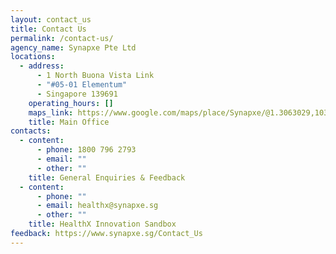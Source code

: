 ```yaml
---
layout: contact_us
title: Contact Us
permalink: /contact-us/
agency_name: Synapxe Pte Ltd
locations:
  - address:
      - 1 North Buona Vista Link
      - "#05-01 Elementum"
      - Singapore 139691
    operating_hours: []
    maps_link: https://www.google.com/maps/place/Synapxe/@1.3063029,103.7926554,17z/data=!3m2!4b1!5s0x31da16586ced56c3:0xd3a9877a20a38c5c!4m6!3m5!1s0x31da16583a1a4449:0x864075175701eb76!8m2!3d1.3063029!4d103.7926554!16s%2Fg%2F11b66lm7tv?entry=ttu
    title: Main Office
contacts:
  - content:
      - phone: 1800 796 2793
      - email: ""
      - other: ""
    title: General Enquiries & Feedback
  - content:
      - phone: ""
      - email: healthx@synapxe.sg
      - other: ""
    title: HealthX Innovation Sandbox
feedback: https://www.synapxe.sg/Contact_Us
---
```

